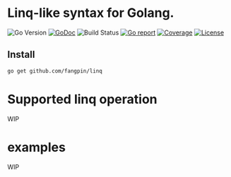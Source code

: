# Linq-like syntax for Golang.

![Go Version](https://img.shields.io/badge/Go-%3E%3D%201.18-%23007d9c)
[![GoDoc](https://godoc.org/github.com/fangpin/linq?status.svg)](https://pkg.go.dev/github.com/fangpin/linq)
![Build Status](https://github.com/fangpin/linq/actions/workflows/test.yml/badge.svg)
[![Go report](https://goreportcard.com/badge/github.com/fangpin/linq)](https://goreportcard.com/report/github.com/fangpin/linq)
[![Coverage](https://img.shields.io/codecov/c/github/fangpin/linq)](https://codecov.io/gh/fangpin/linq)
[![License](https://img.shields.io/github/license/fangpin/linq)](./LICENSE)

## Install

```sh
go get github.com/fangpin/linq
```

# Supported linq operation
WIP

# examples
WIP
